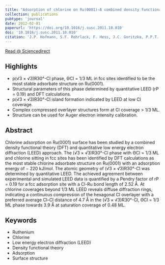 ```yaml
---
title: "Adsorption of chlorine on Ru(0001)—A combined density functional theory and quantitative low energy electron diffraction study"
collection: publications
pubtype: 'journal'
date: 2012-02-01
paperurl: 'https://doi.org/10.1016/j.susc.2011.10.010'
doi: '10.1016/j.susc.2011.10.010'
citation: 'J.P. Hofmann, S.F. Rohrlack, F. Hess, J.C. Goritzka, P.P.T. Krause, A.P. Seitsonen, W. Moritz, H. Over. <i>Surf. Sci.</i> 606 (<b>2012</b>) 297-304.'
---
```


[Read @ Sciencedirect](https://www.sciencedirect.com/science/article/pii/S0039602811004043)

Highlights
----------
 * p(&radic;3 × &radic;3)R30°-Cl phase, ΘCl = 1/3 ML in fcc sites identified to be the most stable adsorbate structure on Ru(0001). 
 * Structural parameters of this phase determined by quantitative LEED (rP = 0.19) and DFT calculations. 
 * p(&radic;3 × &radic;3)R30°-Cl island formation indicated by LEED at low Cl coverage. 
 * Complex compressed overlayer structures form at Cl coverage > 1/3 ML. 
 * Structure can be used for Auger electron intensity calibration.
 
 
Abstract
--------
Chlorine adsorption on Ru(0001) surface has been studied by a combined density functional theory (DFT) and quantitative low energy electron diffraction (LEED) approach. The (&radic;3 × &radic;3)R30°-Cl phase with ΘCl = 1/3 ML and chlorine sitting in fcc sites has been identified by DFT calculations as the most stable chlorine adsorbate structure on Ru(0001) with an adsorption energy of − 220 kJ/mol. The atomic geometry of (&radic;3 × &radic;3)R30°-Cl was determined by quantitative LEED. The achieved agreement between experimental and simulated LEED data is quantified by a Pendry factor of rP = 0.19 for a fcc adsorption site with a Cl-Ru bond length of 2.52 Å. At chlorine coverages beyond 1/3 ML LEED reveals diffuse diffraction rings, indicating a continuous compression of the hexagonal Cl overlayer with a preferred average Cl–Cl distance of 4.7 Å in the (&radic;3 × &radic;3)R30°-Cl, ΘCl = 1/3 ML phase towards 3.9 Å at saturation coverage of 0.48 ML.

Keywords
--------
* Ruthenium
* Chlorine
* Low energy electron diffraction (LEED)
* Density functional theory
* Adsorption
* Surface structure
